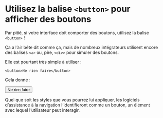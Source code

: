 Utilisez la balise `<button>` pour afficher des boutons
=======================================================

Par pitié, si votre interface doit comporter des boutons, utilisez la balise `<button>` !

Ça a l’air bête dit comme ça, mais de nombreux intégrateurs utilisent encore des balises `<a>` ou, pire, `<div>` pour simuler des boutons.

Elle est pourtant très simple à utiliser :

    <button>Ne rien faire</button>

Cela donne :

<button>Ne rien faire</button>

Quel que soit les styles que vous pourrez lui appliquer, les logiciels d’assistance à la navigation l’identifieront comme un bouton, un élément avec lequel l’utilisateur peut interagir.
